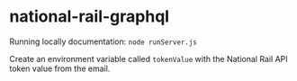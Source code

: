 # national-rail-graphql

Running locally documentation:
`node runServer.js`

Create an environment variable called `tokenValue` with the National Rail API token value from the email.
